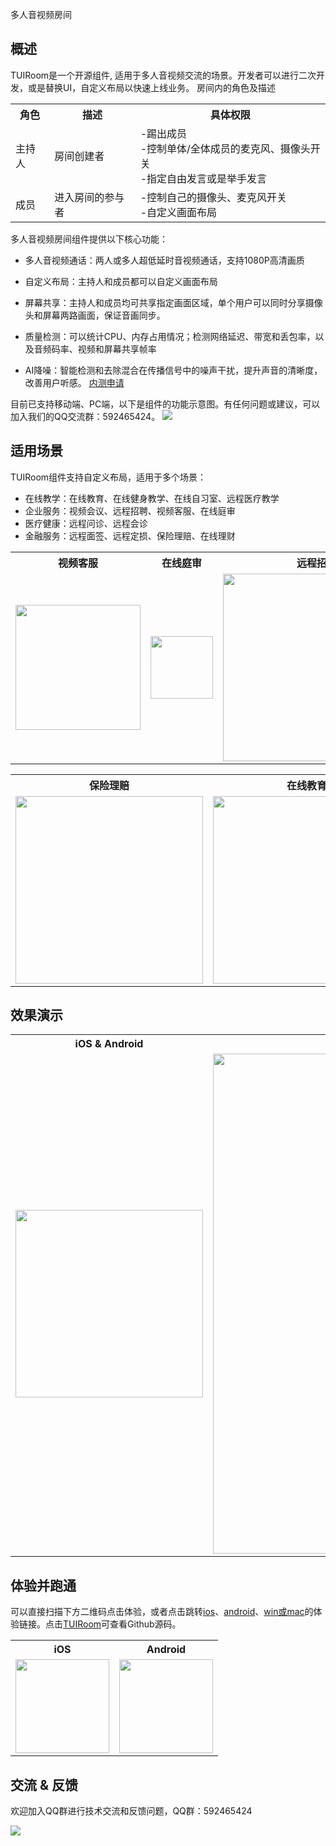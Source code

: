 多人音视频房间

## 概述

TUIRoom是一个开源组件, 适用于多人音视频交流的场景。开发者可以进行二次开发，或是替换UI，自定义布局以快速上线业务。
房间内的角色及描述

<table>
<tr>
<th>角色</th><th>描述</th><th>具体权限</th>
</tr>
<tr>
<td>主持人</td>

<td>房间创建者</td>

<td> -踢出成员<br/>-控制单体/全体成员的麦克风、摄像头开关   <br/>-指定自由发言或是举手发言</td>
</tr>
<td> 成员</td>
<td> 进入房间的参与者</td>
<td> -控制自己的摄像头、麦克风开关<br/>-自定义画面布局</td>

</tr>
</table>


多人音视频房间组件提供以下核心功能：

- 多人音视频通话：两人或多人超低延时音视频通话，支持1080P高清画质

- 自定义布局：主持人和成员都可以自定义画面布局

- 屏幕共享：主持人和成员均可共享指定画面区域，单个用户可以同时分享摄像头和屏幕两路画面，保证音画同步。

- 质量检测：可以统计CPU、内存占用情况；检测网络延迟、带宽和丢包率，以及音频码率、视频和屏幕共享帧率

- AI降噪：智能检测和去除混合在传播信号中的噪声干扰，提升声音的清晰度，改善用户听感。
[内测申请](https://cloud.tencent.com/apply/p/9q0qt0bg5l4)


目前已支持移动端、PC端，以下是组件的功能示意图。有任何问题或建议，可以加入我们的QQ交流群：592465424。
<img src="https://imgcache.qq.com/operation/dianshi/other/TUIRoom.354deff3e238839ef51bb02527ef81bfb808a9d0.png">

## 适用场景

TUIRoom组件支持自定义布局，适用于多个场景：

- 在线教学：在线教育、在线健身教学、在线自习室、远程医疗教学
- 企业服务：视频会议、远程招聘、视频客服、在线庭审
- 医疗健康：远程问诊、远程会诊
- 金融服务：远程面签、远程定损、保险理赔、在线理财



<table>
<tr>
<th>视频客服</th><th>在线庭审</th><th>远程招聘</th><th >远程会诊</th>
</tr>
<tr>
<td><img style="width:200px;" src="https://imgcache.qq.com/operation/dianshi/other/kefu.76e05db571dbc496abe9f6b776c86c2824047cca.png" data-nonescope="true"></td>

<td><img style="width:100px;" src="https://imgcache.qq.com/operation/dianshi/other/tingsheng.dc3e4a14ce0b4135e44bca444d3b4b998b73ea94.webp" data-nonescope="true"></td>

<td><img style="width:300px;" src="https://imgcache.qq.com/operation/dianshi/other/zhaopin.9058bc65b94ea06b5d9b3926df836de5243c3988.png" data-nonescope="true"></td>

<td><img style="width:300px;" src="https://imgcache.qq.com/operation/dianshi/other/yiliao.72854345679a10152be490378b9dca4426bd454a.png" data-nonescope="true"></td>

</tr>
</table>


<table>
<tr>
<th>保险理赔</th><th>在线教育</th><th>视频会议</th><th >远程面签</th>
</tr>
<tr>
<td><img style="width:300px;" src="https://imgcache.qq.com/operation/dianshi/other/baoxian.6e407da60713e0e6085bc45c740077918f63761c.png" data-nonescope="true"></td>

<td><img style="width:300px;" src="https://imgcache.qq.com/operation/dianshi/other/jiaoyu.c0baa1356cfe9397d7aad9647b5196d8fc57e937.png" data-nonescope="true"></td>

<td><img style="width:300px;" src="https://imgcache.qq.com/operation/dianshi/other/huiyi.49f80c476411e768dd0cdffd030519e3086bcf2e.png" data-nonescope="true"></td>

<td><img style="width:300px;" src="https://imgcache.qq.com/operation/dianshi/other/mianqian.2db594b6b392f61171e86d1168ca698ae73462bb.png" data-nonescope="true"></td>

</tr>
</table>


## 效果演示

<table>
<tr>
<th>iOS & Android</th><th>Windows & Mac</th>
</tr>
<tr>
<td><img style="width:300px;" src="https://imgcache.qq.com/operation/dianshi/other/TUIRoom_android.eb0d2a78455d5a9e86ca1c0505f35259728bf232.png" data-nonescope="true"></td>


<td><img style="width:800px;" src="https://imgcache.qq.com/operation/dianshi/other/tuiroomwindows.704c48031da2fd6e00837ae8e7475e7120c94743.png" data-nonescope="true"></td>

</tr>
</table>


## 体验并跑通

可以直接扫描下方二维码点击体验，或者点击跳转[ios](https://cloud.tencent.com/document/product/647/45681)、[android](https://cloud.tencent.com/document/product/647/45667)、[win或mac](https://cloud.tencent.com/document/product/647/63494)的体验链接。点击[TUIRoom](https://github.com/tencentyun/TUIRoom)可查看Github源码。
<table>
<tr>
<th>iOS</th><th>Android</th>
</tr>
<tr>
<td><img style="width:150px;" src="https://imgcache.qq.com/operation/dianshi/other/androiderercrcode.b8a053599ac9f16ccb0ad3328f1f015054170efe.png" data-nonescope="true"></td>

<td><img style="width:150px;" src="https://imgcache.qq.com/operation/dianshi/other/crcode_android.fa3232dcf5c64a5184c5e9e0357674c6b3b601ac.png" data-nonescope="true"></td>




</button></a></td>
</tr>
</table>

## 交流 & 反馈

欢迎加入QQ群进行技术交流和反馈问题，QQ群：592465424

<img src="https://camo.githubusercontent.com/9548733e5a0a8f874b595b3240ad3ffc8902871c074ad6e1037093391829ce87/68747470733a2f2f6d61696e2e71636c6f7564696d672e636f6d2f7261772f31656133616231666633366433376338383966343134303439393538356134612e706e67">
